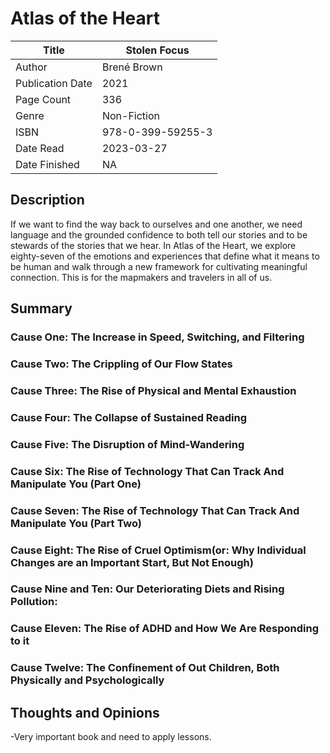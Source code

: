 # Atlas of the Heart

| Title            | Stolen Focus      |
|------------------|-------------------|
| Author           | Brené Brown       |
| Publication Date | 2021              |
| Page Count       | 336               |
| Genre            | Non-Fiction       |
| ISBN             | 978-0-399-59255-3 |
| Date Read        | 2023-03-27        |
| Date Finished    | NA                |

## Description

If we want to find the way back to ourselves and one another, we need language and the grounded confidence to both tell our stories and to be stewards of the stories that we hear. In Atlas of the Heart, we explore eighty-seven of the emotions and experiences that define what it means to be human and walk through a new framework for cultivating meaningful connection. This is for the mapmakers and travelers in all of us.

## Summary

### Cause One: The Increase in Speed, Switching, and Filtering

### Cause Two: The Crippling of Our Flow States

### Cause Three: The Rise of Physical and Mental Exhaustion

### Cause Four: The Collapse of Sustained Reading

### Cause Five: The Disruption of Mind-Wandering

### Cause Six: The Rise of Technology That Can Track And Manipulate You (Part One)

### Cause Seven: The Rise of Technology That Can Track And Manipulate You (Part Two)

### Cause Eight: The Rise of Cruel Optimism(or: Why Individual Changes are an Important Start, But Not Enough)

### Cause Nine and Ten: Our Deteriorating Diets and Rising Pollution: 

### Cause Eleven: The Rise of ADHD and How We Are Responding to it

### Cause Twelve: The Confinement of Out Children, Both Physically and Psychologically

## Thoughts and Opinions

-Very important book and need to apply lessons.


